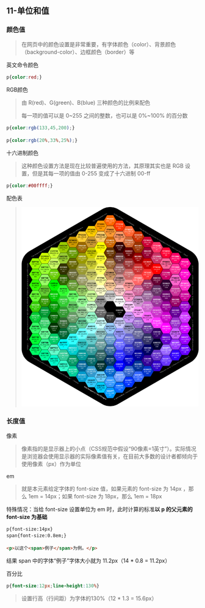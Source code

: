 ## 11-单位和值

### 颜色值

> 在网页中的颜色设置是非常重要，有字体颜色（color）、背景颜色（background-color）、边框颜色（border）等

英文命令颜色
```css
p{color:red;}
```

RGB颜色
> 由 R(red)、G(green)、B(blue) 三种颜色的比例来配色
>
> 每一项的值可以是 0~255 之间的整数，也可以是 0%~100% 的百分数

```css
p{color:rgb(133,45,200);}

p{color:rgb(20%,33%,25%);}
```

十六进制颜色
> 这种颜色设置方法是现在比较普遍使用的方法，其原理其实也是 RGB 设置，但是其每一项的值由 0-255 变成了十六进制 00-ff
```css
p{color:#00ffff;}
```

配色表

> ![alt](img/color.jpg)

### 长度值

像素
> 像素指的是显示器上的小点（CSS规范中假设“90像素=1英寸”）。实际情况是浏览器会使用显示器的实际像素值有关，在目前大多数的设计者都倾向于使用像素（px）作为单位

em
> 就是本元素给定字体的 font-size 值，如果元素的 font-size 为 14px ，那么 1em = 14px；如果 font-size 为 18px，那么 1em = 18px

特殊情况：当给 font-size 设置单位为 em 时，此时计算的标准**以 p 的父元素的 font-size 为基础**

```html
p{font-size:14px}
span{font-size:0.8em;}

<p>以这个<span>例子</span>为例。</p>
```
结果 span 中的字体“例子”字体大小就为 11.2px（14 * 0.8 = 11.2px）


百分比

```css
p{font-size:12px;line-height:130%}
```
> 设置行高（行间距）为字体的130%（12 * 1.3 = 15.6px）